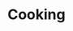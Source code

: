 ---
title: Cooking
longTitle: 'Cooking'
tags:
- gccommon
relatedTerm:
- "[[Nutrition Food Home economics]]"
use:
- "[[Meal preparation Cookery Food preparation Recipes]]"
---